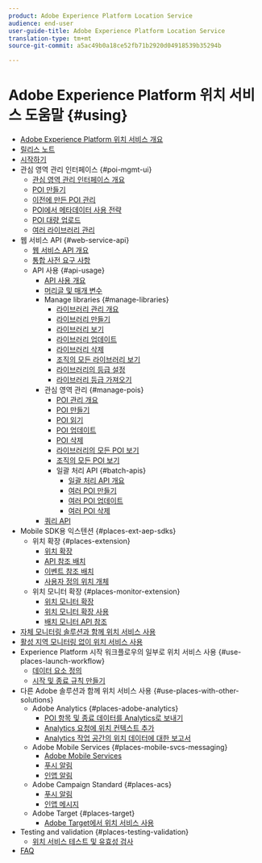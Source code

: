 ```yaml
---
product: Adobe Experience Platform Location Service
audience: end-user
user-guide-title: Adobe Experience Platform Location Service
translation-type: tm+mt
source-git-commit: a5ac49b0a18ce52fb71b2920d04918539b35294b

---
```



# Adobe Experience Platform 위치 서비스 도움말 {#using}

+ [Adobe Experience Platform 위치 서비스 개요](home.md)
+ [릴리스 노트](release-notes.md)
+ [시작하기](getting-started.md)
+ 관심 영역 관리 인터페이스 {#poi-mgmt-ui}
   + [관심 영역 관리 인터페이스 개요](poi-mgmt-ui/poi-mgmt-ui-overview.md)
   + [POI 만들기](poi-mgmt-ui/create-a-poi-ui.md)
   + [이전에 만든 POI 관리](poi-mgmt-ui/managing-pois-in-the-places-ui.md)
   + [POI에서 메타데이터 사용 전략](poi-mgmt-ui/metadata-with-pois.md)
   + [POI 대량 업로드](poi-mgmt-ui/bulk-upload-pois.md)
   + [여러 라이브러리 관리](poi-mgmt-ui/manage-libraries-in-the-places-ui.md)
+ 웹 서비스 API {#web-service-api}
   + [웹 서비스 API 개요](web-service-api/places-web-services.md)
   + [통합 사전 요구 사항](web-service-api/adobe-i-o-integration.md)
   + API 사용 {#api-usage}
      + [API 사용 개요](web-service-api/api-usage/api-usage-overview.md)
      + [머리글 및 매개 변수](web-service-api/api-usage/headers-and-parameters.md)
      + Manage libraries {#manage-libraries}
         + [라이브러리 관리 개요](web-service-api/api-usage/manage-libraries/manage-libraries.md)
         + [라이브러리 만들기](web-service-api/api-usage/manage-libraries/create-a-library.md)
         + [라이브러리 보기](web-service-api/api-usage/manage-libraries/read-a-library.md)
         + [라이브러리 업데이트](web-service-api/api-usage/manage-libraries/update-a-library.md)
         + [라이브러리 삭제](web-service-api/api-usage/manage-libraries/delete-a-library.md)
         + [조직의 모든 라이브러리 보기](web-service-api/api-usage/manage-libraries/read-all-libraries-in-your-organization.md)
         + [라이브러리의 등급 설정](web-service-api/api-usage/manage-libraries/set-a-ran-on-your-libraries.md)
         + [라이브러리 등급 가져오기](web-service-api/api-usage/manage-libraries/get-a-librarys-rank.md)
      + 관심 영역 관리 {#manage-pois}
         + [POI 관리 개요](web-service-api/api-usage/manage-pois/manage-pois.md)
         + [POI 만들기](web-service-api/api-usage/manage-pois/create-a-poi.md)
         + [POI 읽기](web-service-api/api-usage/manage-pois/read-a-poi.md)
         + [POI 업데이트](web-service-api/api-usage/manage-pois/update-a-poi.md)
         + [POI 삭제](web-service-api/api-usage/manage-pois/delete-a-poi.md)
         + [라이브러리의 모든 POI 보기](web-service-api/api-usage/manage-pois/read-all-pois-in-a-library.md)
         + [조직의 모든 POI 보기](web-service-api/api-usage/manage-pois/read-all-pois-in-your-organization.md)
         + 일괄 처리 API {#batch-apis}
            + [일괄 처리 API 개요](web-service-api/api-usage/manage-pois/batch-apis/batch-apis.md)
            + [여러 POI 만들기](web-service-api/api-usage/manage-pois/batch-apis/create-multiple-pois.md)
            + [여러 POI 업데이트](web-service-api/api-usage/manage-pois/batch-apis/update-multiple-pois.md)
            + [여러 POI 삭제](web-service-api/api-usage/manage-pois/batch-apis/delete-multiple-pois.md)
      + [쿼리 API](web-service-api/api-usage/query-apis.md)
+ Mobile SDK용 익스텐션 {#places-ext-aep-sdks}
   + 위치 확장 {#places-extension}
      + [위치 확장](places-ext-aep-sdks/places-extension/places-extension.md)
      + [API 참조 배치](places-ext-aep-sdks/places-extension/places-api-reference.md)
      + [이벤트 참조 배치](places-ext-aep-sdks/places-extension/places-event-ref.md)
      + [사용자 정의 위치 개체](places-ext-aep-sdks/places-extension/cust-places-objects.md)
   + 위치 모니터 확장 {#places-monitor-extension}
      + [위치 모니터 확장](places-ext-aep-sdks/places-monitor-extension/places-monitor-extension.md)
      + [위치 모니터 확장 사용](places-ext-aep-sdks/places-monitor-extension/using-places-monitor-extension.md)
      + [배치 모니터 API 참조](places-ext-aep-sdks/places-monitor-extension/places-monitor-api-reference.md)
+ [자체 모니터링 솔루션과 함께 위치 서비스 사용](using-your-own-monitor.md)
+ [활성 지역 모니터링 없이 위치 서비스 사용](use-places-without-active-monitoring.md)
+ Experience Platform 시작 워크플로우의 일부로 위치 서비스 사용 {#use-places-launch-workflow}
   + [데이터 요소 정의](use-places-launch-workflow/define-data-elements.md)
   + [시작 및 종료 규칙 만들기](use-places-launch-workflow/create-rule-places-property.md)
+ 다른 Adobe 솔루션과 함께 위치 서비스 사용 {#use-places-with-other-solutions}
   + Adobe Analytics {#places-adobe-analytics}
      + [POI 항목 및 종료 데이터를 Analytics로 보내기](use-places-with-other-solutions/places-adobe-analytics/use-places-adobe-analytics.md)
      + [Analytics 요청에 위치 컨텍스트 추가](use-places-with-other-solutions/places-adobe-analytics/run-reports-aa-places-data.md)
      + [Analytics 작업 공간의 위치 데이터에 대한 보고서](use-places-with-other-solutions/places-adobe-analytics/places-in-workspace.md)
   + Adobe Mobile Services {#places-mobile-svcs-messaging}
      + [Adobe Mobile Services](use-places-with-other-solutions/places-mobile-svcs-for-messaging/use-places-mobie-svcs-messaging.md)
      + [푸시 알림](use-places-with-other-solutions/places-mobile-svcs-for-messaging/mobile-svcs-messaging-push.md)
      + [인앱 알림](use-places-with-other-solutions/places-mobile-svcs-for-messaging/mobile-svcs-messaging-inapp.md)
   + Adobe Campaign Standard {#places-acs}
      + [푸시 알림](use-places-with-other-solutions/places-acs/places-acs-push-notifications.md)
      + [인앱 메시지](use-places-with-other-solutions/places-acs/places-acs-in-app-messages.md)
   + Adobe Target {#places-target}
      + [Adobe Target에서 위치 서비스 사용](use-places-with-other-solutions/places-target/places-target.md)
+ Testing and validation {#places-testing-validation}
   + [위치 서비스 테스트 및 유효성 검사](places-testing-validation/test-validate-places.md)
+ [FAQ](places-faqs.md)
